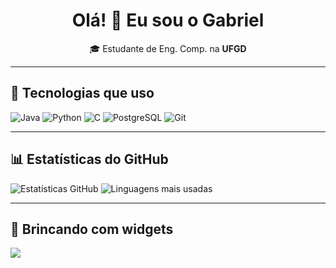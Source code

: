 <h1 align="center">Olá! 👋 Eu sou o Gabriel</h1>

<p align="center">
🎓 Estudante de Eng. Comp. na <strong>UFGD</strong>  
</p>

---

## 🚀 Tecnologias que uso

![Java](https://img.shields.io/badge/Java-%23ED8B00.svg?style=for-the-badge&logo=java&logoColor=white)
![Python](https://img.shields.io/badge/Python-3670A0?style=for-the-badge&logo=python&logoColor=ffdd54)
![C](https://img.shields.io/badge/C-00599C?style=for-the-badge&logo=c&logoColor=white)
![PostgreSQL](https://img.shields.io/badge/PostgreSQL-%23336791.svg?style=for-the-badge&logo=postgresql&logoColor=white)
![Git](https://img.shields.io/badge/Git-F05032?style=for-the-badge&logo=git&logoColor=white)

---

## 📊 Estatísticas do GitHub

![Estatísticas GitHub](https://github-readme-stats.vercel.app/api?username=DevolperGdSL&show_icons=true&theme=radical)
![Linguagens mais usadas](https://github-readme-stats.vercel.app/api/top-langs/?username=DevolperGdSL&layout=compact&theme=radical)

---

## 🧪 Brincando com widgets

<!-- Troféus -->
<img src="https://github-profile-trophy.vercel.app/?username=DevolperGdSL&theme=gruvbox" />
